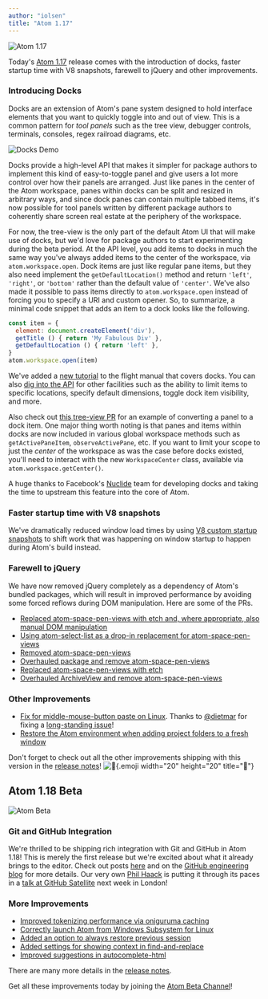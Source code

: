 ```yaml
---
author: "iolsen"
title: "Atom 1.17"
---
```


![Atom 1.17](/assets/images/blog.atom.io/img/posts/release-1-17.png)

Today's [Atom 1.17](/) release comes with the introduction of docks, faster startup time with V8 snapshots, farewell to jQuery and other improvements.

<!--more-->

### Introducing Docks

Docks are an extension of Atom's pane system designed to hold interface elements that you want to quickly toggle into and out of view. This is a common pattern for _tool panels_ such as the tree view, debugger controls, terminals, consoles, regex railroad diagrams, etc.

![Docks Demo](/assets/images/blog.atom.io/img/posts/docks-demo.gif)

Docks provide a high-level API that makes it simpler for package authors to implement this kind of easy-to-toggle panel and give users a lot more control over how their panels are arranged. Just like panes in the center of the Atom workspace, panes within docks can be split and resized in arbitrary ways, and since dock panes can contain multiple tabbed items, it's now possible for tool panels written by different package authors to coherently share screen real estate at the periphery of the workspace.

For now, the tree-view is the only part of the default Atom UI that will make use of docks, but we'd love for package authors to start experimenting during the beta period. At the API level, you add items to docks in much the same way you've always added items to the center of the workspace, via `atom.workspace.open`. Dock items are just like regular pane items, but they also need implement the `getDefaultLocation()` method and return `'left'`, `'right'`, or `'bottom'` rather than the default value of `'center'`. We've also made it possible to pass items directly to `atom.workspace.open` instead of forcing you to specify a URI and custom opener. So, to summarize, a minimal code snippet that adds an item to a dock looks like the following.

```js
const item = {
  element: document.createElement('div'),
  getTitle () { return 'My Fabulous Div' },
  getDefaultLocation () { return 'left' },
}
atom.workspace.open(item)
```

We've added a [new tutorial](https://flight-manual.atom-editor.cc/hacking-atom/sections/package-active-editor-info/) to the flight manual that covers docks. You can also [dig into the API](https://flight-manual.atom-editor.cc/api/v1.17.0/Dock) for other facilities such as the ability to limit items to specific locations, specify default dimensions, toggle dock item visibility, and more.

Also check out [this tree-view PR](https://github.com/atom/tree-view/pull/1056/files) for an example of converting a panel to a dock item. One major thing worth noting is that panes and items within docks are now included in various global workspace methods such as `getActivePaneItem`, `observeActivePane`, etc. If you want to limit your scope to just the _center_ of the workspace as was the case before docks existed, you'll need to interact with the new `WorkspaceCenter` class, available via `atom.workspace.getCenter()`.

A huge thanks to Facebook's [Nuclide](https://nuclide.io/) team for developing docks and taking the time to upstream this feature into the core of Atom.

### Faster startup time with V8 snapshots

We've dramatically reduced window load times by using [V8 custom startup snapshots](/blog/2017/04/18/improving-startup-time) to shift work that was happening on window startup to happen during Atom's build instead.

### Farewell to jQuery

We have now removed jQuery completely as a dependency of Atom's bundled packages, which will result in improved performance by avoiding some forced reflows during DOM manipulation. Here are some of the PRs.

- [Replaced atom-space-pen-views with etch and, where appropriate, also manual DOM manipulation](https://github.com/atom/snippets/pull/233)
- [Using atom-select-list as a drop-in replacement for atom-space-pen-views](https://github.com/atom/spell-check/pull/193)
- [Removed atom-space-pen-views](https://github.com/atom/settings-view/pull/913)
- [Overhauled package and remove atom-space-pen-views](https://github.com/atom/timecop/pull/23)
- [Replaced atom-space-pen-views with etch](https://github.com/atom/image-view/pull/82)
- [Overhauled ArchiveView and remove atom-space-pen-views](https://github.com/atom/archive-view/pull/45)

### Other Improvements

- [Fix for middle-mouse-button paste on Linux](https://github.com/atom/atom/pull/14063). Thanks to [@dietmar](https://github.com/dietmar) for fixing a [long-standing issue](https://github.com/atom/atom/issues/8648)!
- [Restore the Atom environment when adding project folders to a fresh window](https://github.com/atom/atom/pull/13963)

Don't forget to check out all the other improvements shipping with this version in the [release notes](https://github.com/atom/atom/releases/tag/v1.17.0)! ![:memo:](https://github.githubassets.com/images/icons/emoji/unicode/1f4dd.png){.emoji width="20" height="20" title=":memo:"}

## Atom 1.18 Beta

![Atom Beta](/assets/images/blog.atom.io/img/release-beta.png)

### Git and GitHub Integration

We're thrilled to be shipping rich integration with Git and GitHub in Atom 1.18! This is merely the first release but we're excited about what it already brings to the editor. Check out posts [here](/blog/2017/05/16/git-and-github-integration-comes-to-atom) and on the [GitHub engineering blog](https://githubengineering.com/integrating-git-in-atom/) for more details. Our very own [Phil Haack](https://github.com/haacked) is putting it through its paces in a [talk at GitHub Satellite](https://githubuniverse.com/satellite/schedule.html#github-beyond-your-browser) next week in London!

### More Improvements

- [Improved tokenizing performance via oniguruma caching](https://github.com/atom/first-mate/issues/93)
- [Correctly launch Atom from Windows Subsystem for Linux](https://github.com/atom/atom/pull/14287)
- [Added an option to always restore previous session](https://github.com/atom/atom/pull/13947)
- [Added settings for showing context in find-and-replace](https://github.com/atom/find-and-replace/pull/847)
- [Improved suggestions in autocomplete-html](https://github.com/atom/autocomplete-html/pulls?utf8=%E2%9C%93&q=is%3Apr%20is%3Aclosed%20author%3A50wliu%20updated%3A%3C2017-05-04)

There are many more details in the [release notes](https://github.com/atom/atom/releases/tag/v1.18.0-beta0).

Get all these improvements today by joining the [Atom Beta Channel](/beta)!
